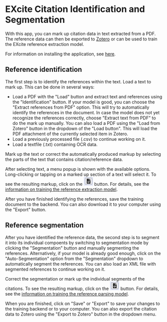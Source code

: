 # EXcite Citation Identification and Segmentation 

With this app, you can mark up citation data in text extracted from a PDF. The
reference data can then be exported to [Zotero](https://zotero.org) or can be
used to train the EXcite reference extraction model.

For information on installing the application, see [here](../README.md).

## Reference identification 

The first step is to identify the references within the text. Load a text to
mark up. This can be done in several ways:

- Load a PDF with the "Load" button and extract text and references using the
  "Identification" button. If your model is good, you can choose the "Extract
  references from PDF" option. This will try to automatically identify the
  references in the document. In case the model does not yet recognize the
  references correctly, choose "Extract text from PDF" to do the mark up
  manually. You can also load a PDF using the "Load from Zotero" button in the
  dropdown of the "Load button". This will load the PDF attachment of the
  currently selected item in Zotero.
- Load a previously processed file (.csv) to continue working on it.
- Load a textfile (.txt) containing OCR data.

Mark up the text or correct the automatically produced markup by selecting the
parts of the text that contains citation/reference data.

After selecting text, a menu popup is shown with the available options.
Long-clicking or tapping on a marked up section of a text will select it. To see
the resulting markup, click on the ![](./images/button-preview.png) button. For
details, see the [information on training the reference extraction
model](https://exparser.readthedocs.io/en/latest/ReferenceExtraction/).

After you have finished identifying the references, save the training document
to the backend. You can also download it to your computer using the "Export"
button.

## Reference segmentation

After you have identified the reference data, the second step is to segment it
into its individual compoents by switching to segmentation mode by clicking the
"Segmentation" button and manually segmenting the references. Alternatively, if
your model is already good enough, click on the "Auto-Segmentation" option from
the "Segmentation" dropdown to automatically segment the references. You can
also load an XML file with segmented references to continue working on it.

Correct the segmentation or mark up the individual segments of the citations. 
To see the resulting markup, click on the ![](./images/button-preview.png)
button. For details, see the [information on training the reference parsing
model](https://exparser.readthedocs.io/en/latest/ReferenceParsing/).

When you are finished, click on "Save" or "Export" to save your changes to the
training backend or to your computer. You can also export the citation data to
Zotero using the "Export to Zotero" button in the dropdown menu.